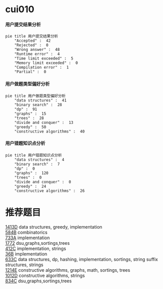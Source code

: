 # cui010

<!-- tabs:start -->



#### **用户提交结果分析**

```mermaid
pie title 用户提交结果分析
    "Accepted" :  42
    "Rejected" :  0
    "Wrong answer" :  48
    "Runtime error" :  4
    "Time limit exceeded" :  5
    "Memory limit exceeded" :  0
    "Compilation error" :  1
    "Partial" :  0
```

#### **用户做题类型偏好分析**

```mermaid
pie title 用户做题类型偏好分析
    "data structures" :  41
    "binary search" :  28
    "dp" :  91
    "graphs" :  15
    "trees" :  28
    "divide and conquer" :  13
    "greedy" :  50
    "constructive algorithms" :  40
```
#### **用户错题知识点分析**

```mermaid
pie title 用户错题知识点分析
    "data structures" :  4
    "binary search" :  7
    "dp" :  0
    "graphs" :  120
    "trees" :  0
    "divide and conquer" :  0
    "greedy" :  24
    "constructive algorithms" :  26
```



<!-- tabs:end -->
# 推荐题目
[1413D](https://codeforces.com/contest/1413/problem/D)		data structures,
                        greedy,
                        implementation		  
[584B](https://codeforces.com/contest/584/problem/B)		combinatorics		  
[733A](https://codeforces.com/contest/733/problem/A)		implementation		  
[1772](https://codeforces.com/contest/177/problem/2)		dsu,graphs,sortings,trees		  
[412C](https://codeforces.com/contest/412/problem/C)		implementation,
                        strings		  
[36B](https://codeforces.com/contest/36/problem/B)		implementation		  
[633C](https://codeforces.com/contest/633/problem/C)		data structures,
                        dp,
                        hashing,
                        implementation,
                        sortings,
                        string suffix structures,
                        strings		  
[1214E](https://codeforces.com/contest/1214/problem/E)		constructive algorithms,
                        graphs,
                        math,
                        sortings,
                        trees		  
[1012D](https://codeforces.com/contest/1012/problem/D)		constructive algorithms,
                        strings		  
[834C](https://codeforces.com/contest/834/problem/C)		dsu,graphs,sortings,trees		  
